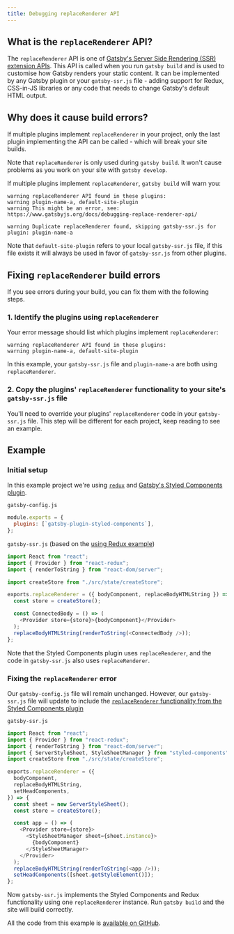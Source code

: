 ```yaml
---
title: Debugging replaceRenderer API
---
```


## What is the `replaceRenderer` API?

The `replaceRenderer` API is one of [Gatsby's Server Side Rendering (SSR) extension APIs](/docs/ssr-apis/#replaceRenderer). This API is called when you run `gatsby build` and is used to customise how Gatsby renders your static content. It can be implemented by any Gatsby plugin or your `gatsby-ssr.js` file - adding support for Redux, CSS-in-JS libraries or any code that needs to change Gatsby's default HTML output.

## Why does it cause build errors?

If multiple plugins implement `replaceRenderer` in your project, only the last plugin implementing the API can be called - which will break your site builds.

Note that `replaceRenderer` is only used during `gatsby build`. It won't cause problems as you work on your site with `gatsby develop`.

If multiple plugins implement `replaceRenderer`, `gatsby build` will warn you:

    warning replaceRenderer API found in these plugins:
    warning plugin-name-a, default-site-plugin
    warning This might be an error, see: https://www.gatsbyjs.org/docs/debugging-replace-renderer-api/
    
    warning Duplicate replaceRenderer found, skipping gatsby-ssr.js for plugin: plugin-name-a
    

Note that `default-site-plugin` refers to your local `gatsby-ssr.js` file, if this file exists it will always be used in favor of `gatsby-ssr.js` from other plugins.

## Fixing `replaceRenderer` build errors

If you see errors during your build, you can fix them with the following steps.

### 1. Identify the plugins using `replaceRenderer`

Your error message should list which plugins implement `replaceRenderer`:

```shell
warning replaceRenderer API found in these plugins:
warning plugin-name-a, default-site-plugin
```

In this example, your `gatsby-ssr.js` file and `plugin-name-a` are both using `replaceRenderer`.

### 2. Copy the plugins' `replaceRenderer` functionality to your site's `gatsby-ssr.js` file

You'll need to override your plugins' `replaceRenderer` code in your `gatsby-ssr.js` file. This step will be different for each project, keep reading to see an example.

## Example

### Initial setup

In this example project we're using [`redux`](https://github.com/gatsbyjs/gatsby/tree/master/examples/using-redux) and [Gatsby's Styled Components plugin](https://github.com/gatsbyjs/gatsby/tree/master/packages/gatsby-plugin-styled-components).

`gatsby-config.js`

```js
module.exports = {
  plugins: [`gatsby-plugin-styled-components`],
};
```

`gatsby-ssr.js` (based on the [using Redux example](https://github.com/gatsbyjs/gatsby/blob/master/examples/using-redux/gatsby-ssr.js))

```js
import React from "react";
import { Provider } from "react-redux";
import { renderToString } from "react-dom/server";

import createStore from "./src/state/createStore";

exports.replaceRenderer = ({ bodyComponent, replaceBodyHTMLString }) => {
  const store = createStore();

  const ConnectedBody = () => (
    <Provider store={store}>{bodyComponent}</Provider>
  );
  replaceBodyHTMLString(renderToString(<ConnectedBody />));
};
```

Note that the Styled Components plugin uses `replaceRenderer`, and the code in `gatsby-ssr.js` also uses `replaceRenderer`.

### Fixing the `replaceRenderer` error

Our `gatsby-config.js` file will remain unchanged. However, our `gatsby-ssr.js` file will update to include the [`replaceRenderer` functionality from the Styled Components plugin](https://github.com/gatsbyjs/gatsby/blob/master/packages/gatsby-plugin-styled-components/src/gatsby-ssr.js)

`gatsby-ssr.js`

```js
import React from "react";
import { Provider } from "react-redux";
import { renderToString } from "react-dom/server";
import { ServerStyleSheet, StyleSheetManager } from "styled-components";
import createStore from "./src/state/createStore";

exports.replaceRenderer = ({
  bodyComponent,
  replaceBodyHTMLString,
  setHeadComponents,
}) => {
  const sheet = new ServerStyleSheet();
  const store = createStore();

  const app = () => (
    <Provider store={store}>
      <StyleSheetManager sheet={sheet.instance}>
        {bodyComponent}
      </StyleSheetManager>
    </Provider>
  );
  replaceBodyHTMLString(renderToString(<app />));
  setHeadComponents([sheet.getStyleElement()]);
};
```

Now `gatsby-ssr.js` implements the Styled Components and Redux functionality using one `replaceRenderer` instance. Run `gatsby build` and the site will build correctly.

All the code from this example is [available on GitHub](https://github.com/m-allanson/gatsby-replace-renderer-example/commits/master).